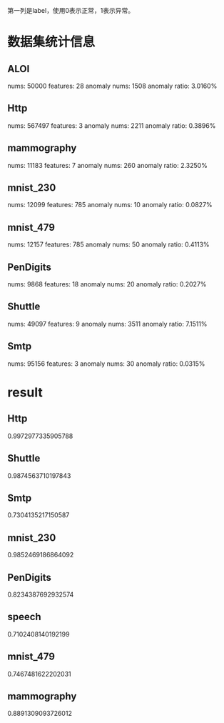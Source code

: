 第一列是label，使用0表示正常，1表示异常。

# 数据集统计信息
## ALOI
nums:         	50000
features:     	28
anomaly nums: 	1508
anomaly ratio:	3.0160%

## Http
nums:         	567497
features:     	3
anomaly nums: 	2211
anomaly ratio:	0.3896%

## mammography
nums:         	11183
features:     	7
anomaly nums: 	260
anomaly ratio:	2.3250%

## mnist_230
nums:         	12099
features:     	785
anomaly nums: 	10
anomaly ratio:	0.0827%

## mnist_479
nums:         	12157
features:     	785
anomaly nums: 	50
anomaly ratio:	0.4113%

## PenDigits
nums:         	9868
features:     	18
anomaly nums: 	20
anomaly ratio:	0.2027%

## Shuttle
nums:         	49097
features:     	9
anomaly nums: 	3511
anomaly ratio:	7.1511%

## Smtp
nums:         	95156
features:     	3
anomaly nums: 	30
anomaly ratio:	0.0315%

# result

## Http
0.9972977335905788

## Shuttle
0.9874563710197843

## Smtp
0.7304135217150587

## mnist_230
0.9852469186864092

## PenDigits
0.8234387692932574

## speech
0.7102408140192199

## mnist_479
0.7467481622202031

## mammography
0.8891309093726012

